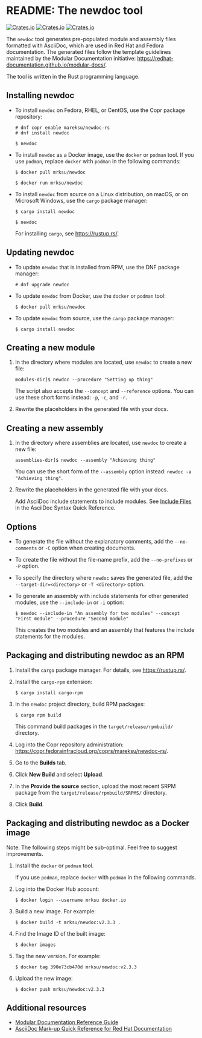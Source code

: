 # README: The newdoc tool

[![Crates.io](https://img.shields.io/crates/v/newdoc)](https://crates.io/crates/newdoc)
[![Crates.io](https://img.shields.io/crates/d/newdoc)](https://crates.io/crates/newdoc)
[![Crates.io](https://img.shields.io/crates/l/newdoc)](https://crates.io/crates/newdoc)

The `newdoc` tool generates pre-populated module and assembly files formatted with AsciiDoc, which are used in Red Hat and Fedora documentation. The generated files follow the template guidelines maintained by the Modular Documentation initiative: <https://redhat-documentation.github.io/modular-docs/>.

The tool is written in the Rust programming language.


## Installing newdoc

* To install `newdoc` on Fedora, RHEL, or CentOS, use the Copr package repository:

    ```
    # dnf copr enable mareksu/newdoc-rs
    # dnf install newdoc
    
    $ newdoc
    ```

* To install `newdoc` as a Docker image, use the `docker` or `podman` tool. If you use `podman`, replace `docker` with `podman` in the following commands:

    ```
    $ docker pull mrksu/newdoc
    
    $ docker run mrksu/newdoc
    ```


* To install `newdoc` from source on a Linux distribution, on macOS, or on Microsoft Windows, use the `cargo` package manager:

    ```
    $ cargo install newdoc
    
    $ newdoc
    ```

    For installing `cargo`, see <https://rustup.rs/>.

## Updating newdoc

* To update `newdoc` that is installed from RPM, use the DNF package manager:

    ```
    # dnf upgrade newdoc
    ```

* To update `newdoc` from Docker, use the `docker` or `podman` tool:

    ```
    $ docker pull mrksu/newdoc
    ```

* To update `newdoc` from source, use the `cargo` package manager:

    ```
    $ cargo install newdoc
    ```


## Creating a new module

1. In the directory where modules are located, use `newdoc` to create a new file:

    ```
    modules-dir]$ newdoc --procedure "Setting up thing"
    ```

    The script also accepts the `--concept` and `--reference` options. You can use these short forms instead: `-p`, `-c`, and `-r`.

2. Rewrite the placeholders in the generated file with your docs.


## Creating a new assembly

1. In the directory where assemblies are located, use `newdoc` to create a new file:

    ```
    assemblies-dir]$ newdoc --assembly "Achieving thing"
    ```
    
    You can use the short form of the `--assembly` option instead: `newdoc -a "Achieving thing"`.
    
2. Rewrite the placeholders in the generated file with your docs.

    Add AsciiDoc include statements to include modules. See [Include Files](https://asciidoctor.org/docs/asciidoc-syntax-quick-reference/#include-files) in the AsciiDoc Syntax Quick Reference.



## Options


* To generate the file without the explanatory comments, add the `--no-comments` or `-C` option when creating documents.

* To create the file without the file-name prefix, add the `--no-prefixes` or `-P` option.

* To specify the directory where `newdoc` saves the generated file, add the `--target-dir=<directory>` or `-T <directory>` option.

* To generate an assembly with include statements for other generated modules, use the `--include-in` or `-i` option:

    ```
    $ newdoc --include-in "An assembly for two modules" --concept "First module" --procedure "Second module"
    ```

    This creates the two modules and an assembly that features the include statements for the modules.


## Packaging and distributing newdoc as an RPM

1. Install the  `cargo` package manager. For details, see <https://rustup.rs/>.

2. Install the `cargo-rpm` extension:

    ```
    $ cargo install cargo-rpm
    ```

3. In the `newdoc` project directory, build RPM packages:

    ```
    $ cargo rpm build
    ```

    This command build packages in the `target/release/rpmbuild/` directory.

4. Log into the Copr repository administration: <https://copr.fedorainfracloud.org/coprs/mareksu/newdoc-rs/>.

5. Go to the **Builds** tab.

6. Click **New Build** and select **Upload**.

7. In the **Provide the source** section, upload the most recent SRPM package from the `target/release/rpmbuild/SRPMS/` directory.

8. Click **Build**.


## Packaging and distributing newdoc as a Docker image

Note: The following steps might be sub-optimal. Feel free to suggest improvements.

1. Install the `docker` or `podman` tool.

    If you use `podman`, replace `docker` with `podman` in the following commands.

2. Log into the Docker Hub account:

    ```
    $ docker login --username mrksu docker.io
    ```

3. Build a new image. For example:

    ```
    $ docker build -t mrksu/newdoc:v2.3.3 .
    ```

4. Find the Image ID of the built image:

    ```
    $ docker images
    ```

5. Tag the new version. For example:

    ```
    $ docker tag 390e73cb470d mrksu/newdoc:v2.3.3
    ```

6. Upload the new image:

    ```
    $ docker push mrksu/newdoc:v2.3.3
    ```

## Additional resources

* [Modular Documentation Reference Guide](https://redhat-documentation.github.io/modular-docs/)
* [AsciiDoc Mark-up Quick Reference for Red Hat Documentation](https://redhat-documentation.github.io/asciidoc-markup-conventions/)

